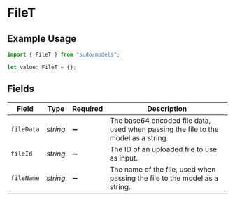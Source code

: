 # FileT

## Example Usage

```typescript
import { FileT } from "sudo/models";

let value: FileT = {};
```

## Fields

| Field                                                                              | Type                                                                               | Required                                                                           | Description                                                                        |
| ---------------------------------------------------------------------------------- | ---------------------------------------------------------------------------------- | ---------------------------------------------------------------------------------- | ---------------------------------------------------------------------------------- |
| `fileData`                                                                         | *string*                                                                           | :heavy_minus_sign:                                                                 | The base64 encoded file data, used when passing the file to the model as a string. |
| `fileId`                                                                           | *string*                                                                           | :heavy_minus_sign:                                                                 | The ID of an uploaded file to use as input.                                        |
| `fileName`                                                                         | *string*                                                                           | :heavy_minus_sign:                                                                 | The name of the file, used when passing the file to the model as a string.         |